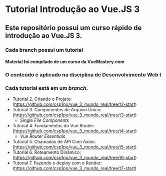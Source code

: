 # Tutorial Introdução ao Vue.JS 3
## Este repositório possui um curso rápido de introdução ao Vue.JS 3.
### Cada branch possui um tutorial

#### Material foi compilado de um curso da VueMastery.com

### O conteúdo é aplicado na disciplina de Desenvolvimento Web I

### Cada tutorial está em um _branch_.

* Tutorial 2. Criando o Projeto: (https://github.com/csp1po/vue_3_mundo_real/tree/t2-start)
* Tutorial 3. Componentes de Arquivo Único: (https://github.com/csp1po/vue_3_mundo_real/tree/t3-start)
  * _Single File Components_ 
* Tutorial 4. Fundamentos do Vue Router: (https://github.com/csp1po/vue_3_mundo_real/tree/t4-start)
  * _Vue Router Essentials_
* Tutorial 5. Chamadas de API Com Axios: (https://github.com/csp1po/vue_3_mundo_real/tree/t5-start)
* Tutorial 6. Roteamento Dinâmico: (https://github.com/csp1po/vue_3_mundo_real/tree/t6-start)
* Tutorial 7. Fazendo o deploy com o Render: (https://github.com/csp1po/vue_3_mundo_real/tree/t7-start)




